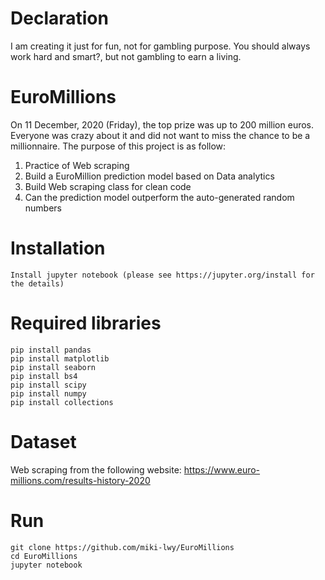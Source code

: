# Declaration
I am creating it just for fun, not for gambling purpose. You should always work hard and smart?, but not gambling to earn a living.

# EuroMillions
On 11 December, 2020 (Friday), the top prize was up to 200 million euros. Everyone was crazy about it and did not want to miss the chance to be a millionnaire. 
The purpose of this project is as follow:
1) Practice of Web scraping
2) Build a EuroMillion prediction model based on Data analytics
3) Build Web scraping class for clean code
4) Can the prediction model outperform the auto-generated random numbers

# Installation
```
Install jupyter notebook (please see https://jupyter.org/install for the details)
```

# Required libraries
```
pip install pandas
pip install matplotlib
pip install seaborn
pip install bs4
pip install scipy
pip install numpy
pip install collections

```
# Dataset
Web scraping from the following website:
https://www.euro-millions.com/results-history-2020

# Run
```
git clone https://github.com/miki-lwy/EuroMillions
cd EuroMillions
jupyter notebook
```

